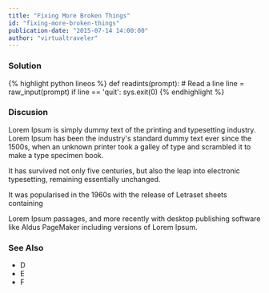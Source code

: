 ```yaml
---
title: "Fixing More Broken Things"
id: "fixing-more-broken-things"
publication-date: "2015-07-14 14:00:00"
author: "virtualtraveler"
---
```


### Solution

{% highlight python lineos %}
def readints(prompt):
    # Read a line
    line = raw_input(prompt)
    if line == 'quit': sys.exit(0)
{% endhighlight %}

### Discusion

Lorem Ipsum is simply dummy text of the printing and typesetting industry. Lorem Ipsum has been the industry's standard dummy text ever since the 1500s, when an unknown printer took a galley of type and scrambled it to make a type specimen book. 

It has survived not only five centuries, but also the leap into electronic typesetting, remaining essentially unchanged. 

It was popularised in the 1960s with the release of Letraset sheets containing 


Lorem Ipsum passages, and more recently with desktop publishing software like Aldus PageMaker including versions of Lorem Ipsum.

### See Also

- D
- E
- F 
